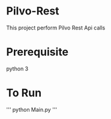 # Pilvo-Rest
This project perform Pilvo Rest Api calls

# Prerequisite
python 3

# To Run
'''
python Main.py
'''
